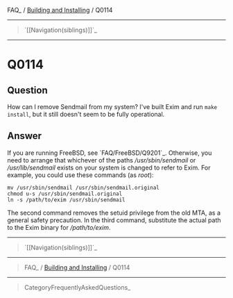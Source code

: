 FAQ\_ / [Building and Installing](FAQ/Building_and_Installing) / Q0114

* * * * *

> \`[[Navigation(siblings)]]\`\_

* * * * *

Q0114
=====

Question
--------

How can I remove Sendmail from my system? I've built Exim and run
`make install`, but it still doesn't seem to be fully operational.

Answer
------

If you are running FreeBSD, see \`FAQ/FreeBSD/Q9201\`\_. Otherwise, you
need to arrange that whichever of the paths */usr/sbin/sendmail* or
*/usr/lib/sendmail* exists on your system is changed to refer to Exim.
For example, you could use these commands (as *root*):

    mv /usr/sbin/sendmail /usr/sbin/sendmail.original
    chmod u-s /usr/sbin/sendmail.original
    ln -s /path/to/exim /usr/sbin/sendmail

The second command removes the setuid privilege from the old MTA, as a
general safety precaution. In the third command, substitute the actual
path to the Exim binary for */path/to/exim*.

* * * * *

> \`[[Navigation(siblings)]]\`\_

* * * * *

> FAQ\_ / [Building and Installing](FAQ/Building_and_Installing) / Q0114

* * * * *

> CategoryFrequentlyAskedQuestions\_
